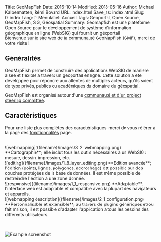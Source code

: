 Title: GeoMapFish
Date: 2016-10-14
Modified: 2018-05-16
Author: Michael Kalbermatten, Rémi Bovard
URL: index.html
Save_as: index.html
Slug: 0_index
Lang: fr
Menulabel: Accueil
Tags: Geoportal, Open Source, GeoMapFish, SIG, Géospatial
Summary: Geomapfish est une plateforme Open Source pour le développement de système d'information géographique en ligne (WebSIG) qui fournit un géoportail
<br />
Bienvenue sur le site web de la communauté GeoMapFish (GMF), merci de votre visite !

## Généralités

GeoMapFish permet de construire des applications WebSIG de manière aisée et flexible à travers un géoportail en ligne.
Cette solution a été développée pour répondre aux attentes de multiples acteurs, qu'ils
soient de type privés, publics ou académiques du domaine du géospatial.

GeoMapFish est organisé autour d'une [communauté et d'un project steering committee]({filename}4_community_fr.md).

## Caractéristiques

Pour une liste plus complétes des caractéristiques, merci de vous référer à la page des [fonctionnalités]({filename}1_functionalities_fr.md) page.

<br />
![webmapping]({filename}/images/3_2_webmapping.png) **Cartographie**; elle inclut tous les outils nécessaires à un WebSIG : mesure, dessin, impression, etc.

<br />
![editing]({filename}/images/1_8_layer_editing.png) **Edition avancée**; l'édition (points, lignes, polygones, accrochage)  est possible sur des couches protégées de la base de données. Il est même possible de restreindre l'édition à une zone donnée.

<br />
![responsive]({filename}/images/1_1_responsive.png) **Adaptable**; l'interface web est adaptable et compatible avec la plupart des navigateurs et appareils.

<br />
![webmapping description]({filename}/images/2_1_configuration.png) **Personnalisable et extensible**; au travers de  plugins génériques et/ou fait maison, il est possible d'adapter l'application a tous les besoins des différents utilisateurs.

<br /><br />
![Example screenshot]({filename}/images/examples/demo22.png)
